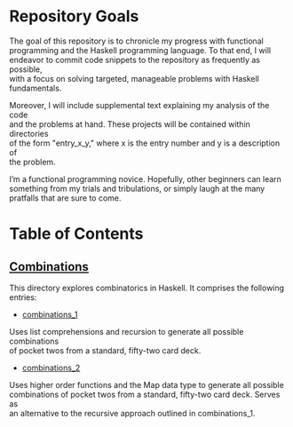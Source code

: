 # Repository Goals

The goal of this repository is to chronicle my progress with functional<br/> 
programming and the Haskell programming language.  To that end, I will<br/>
endeavor to commit code snippets to the repository as frequently as possible,<br/>
with a focus on solving targeted, manageable problems with Haskell<br/>
fundamentals.  

Moreover, I will include supplemental text explaining my analysis of the code<br/>
and the problems at hand.  These projects will be contained within directories<br/>
of the form "entry_x_y," where x is the entry number and y is a description of<br/>
the problem.

I’m a functional programming novice.  Hopefully, other beginners can learn<br/>
something from my trials and tribulations, or simply laugh at the many<br/> 
pratfalls that are sure to come.

# Table of Contents

## [Combinations](/entry_one_combinations/)

This directory explores combinatorics in Haskell.  It comprises the following<br/>
entries:

- [combinations_1](/entry_one_combinations/combinations_1/)

Uses list comprehensions and recursion to generate all possible combinations<br/>
of pocket twos from a standard, fifty-two card deck.

- [combinations_2](/entry_one_combinations/combinations_2/)

Uses higher order functions and the Map data type to generate all possible<br/>
combinations of pocket twos from a standard, fifty-two card deck.  Serves as<br/>
an alternative to the recursive approach outlined in combinations_1.